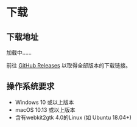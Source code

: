 # 下载
<h2 id="Download">下载地址</h2>
<p id="OSVERSION">加载中……</p>
<p id="EPHVERSION"></p>
<div id="downloadButtonContainer"></div>

前往 [GitHub Releases](https://github.com/ResetPower/Epherome/releases) 以取得全部版本的下载链接。

## 操作系统要求

- Windows 10 或以上版本
- macOS 10.13 或以上版本
- 含有webkit2gtk 4.0的Linux (如 Ubuntu 18.04+)

<style>
    .downloadbutton {
        padding: 10px 20px;
        font-size: 18px;
        background-color: #4CAF50;
        color: white;
        border: none;
        border-radius: 5px;
        cursor: pointer;
    }
</style>

<script module>
    export default {
        mounted() {
        fetch('https://api.github.com/repos/ResetPower/Epherome/releases')
            .then(response => response.json())
            .then(data => {
                const htmlUrl = data[0].html_url;
                const version = htmlUrl.match(/tag\/(.*)$/)[1];
                this.checkOperatingSystem(version);
            });
        },
        methods: {
            checkOperatingSystem(version) {
                var osName = "Unknown";
                var osVersion = "Unknown";
                var userAgent = navigator.userAgent.toLowerCase();
                if (userAgent.indexOf("win") >= 0) {
                    osName = "Windows";
                    osVersion = "Windows 10 及以上（Windows 7 用户请自行从 <a href='https://github.com/ResetPower/Epherome/' target='_blank'>源代码</a> 参照 <a href='https://tauri.app/zh-cn/v1/guides/building/windows/#supporting-windows-7' target='_blank'>Tauri 官方文档</a> 进行编译使用）";
                    this.addDownloadButton("https://github.com/ResetPower/Epherome/releases/download/"+version+"/Epherome_"+version+"_x86-setup.exe", "下载x86安装程序(.exe)");
                    this.addDownloadButton("https://github.com/ResetPower/Epherome/releases/download/"+version+"/Epherome_"+version+"_x64-setup.exe", "下载x64安装程序(.exe)");
                    this.addDownloadButton("https://github.com/ResetPower/Epherome/releases/download/"+version+"/Epherome_"+version+"_arm64-setup.exe", "下载arm64安装程序(.exe)");
                } else if (userAgent.indexOf("mac") >= 0) {
                    osName = "macOS";
                    osVersion = "macOS High Sierra (10.13) 及以上";
                    this.addDownloadButton("https://github.com/ResetPower/Epherome/releases/download/"+version+"/Epherome_"+version+"_universal.dmg", "下载Universal安装映像(.dmg)");
                    this.addDownloadButton("https://github.com/ResetPower/Epherome/releases/download/"+version+"/Epherome_universal.app.tar.gz", "下载Universal软件(.app)")
                } else if (userAgent.indexOf("linux") >= 0) {
                    osName = "Linux";
                    osVersion = "含有webkit2gtk 4.0的Linux (如 Ubuntu 18.04+)，暂未支持Linux Arm64";
                    this.addDownloadButton("https://github.com/ResetPower/Epherome/releases/download/"+version+"/epherome_"+version+"_amd64.deb", "下载amd64软件包(.deb)");
                    this.addDownloadButton("https://github.com/ResetPower/Epherome/releases/download/"+version+"/epherome_"+version+"_amd64.AppImage", "下载amd64通用软件包(.AppImage)");
                }
                document.getElementById("Download").innerHTML = "Epherome " + osName + "版";
                document.getElementById("OSVERSION").innerHTML = "系统要求：" + osVersion;
                document.getElementById("EPHVERSION").innerHTML = "当前最新版本：" + version;
                if (osName == "Unknown") {
                    document.getElementById("Download").innerHTML = "Epherome";
                    document.getElementById("OSVERSION").innerHTML = "Epherome不支持您使用的设备"
                    document.getElementById("EPHVERSION").innerHTML = null
                }
                if ((userAgent.indexOf("iphone") >= 0) || (userAgent.indexOf("android") >= 0)) {
                    document.getElementById("Download").innerHTML = "Epherome";
                    document.getElementById("OSVERSION").innerHTML = "很抱歉，Epherome不支持手机/平板使用";
                    document.getElementById("EPHVERSION").innerHTML = "若要下载，请访问下方Github Release界面或使用电脑访问";
                    document.getElementById("downloadButtonContainer").innerHTML = null
                }
            },
            addDownloadButton(downloadUrl, buttonText) {
                var container = document.getElementById("downloadButtonContainer");
                var buttonContainer = document.createElement("div");
                buttonContainer.className = "button-container";
                var button = document.createElement("a");
                button.innerHTML = buttonText;
                button.setAttribute("href",downloadUrl)
                buttonContainer.appendChild(button);
                container.appendChild(buttonContainer);
            }
        }
    }
</script>